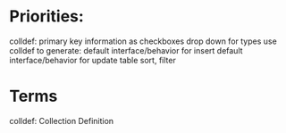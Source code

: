 Priorities:
===========
colldef:
  primary key information as checkboxes
  drop down for types
use colldef to generate:
  default interface/behavior for insert
  default interface/behavior for update
table sort, filter

Terms
=====
colldef: Collection Definition